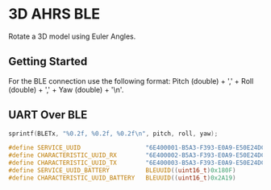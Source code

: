 # 3D AHRS BLE

Rotate a 3D model using Euler Angles.

## Getting Started

For the BLE connection use the following format:
Pitch (double) + ',' + Roll (double) + ',' + Yaw (double) + '\n'.

## UART Over BLE
```C
sprintf(BLETx, "%0.2f, %0.2f, %0.2f\n", pitch, roll, yaw);

#define SERVICE_UUID                  "6E400001-B5A3-F393-E0A9-E50E24DCCA9E"
#define CHARACTERISTIC_UUID_RX        "6E400002-B5A3-F393-E0A9-E50E24DCCA9E"
#define CHARACTERISTIC_UUID_TX        "6E400003-B5A3-F393-E0A9-E50E24DCCA9E"
#define SERVICE_UUID_BATTERY          BLEUUID((uint16_t)0x180F)
#define CHARACTERISTIC_UUID_BATTERY   BLEUUID((uint16_t)0x2A19)
```